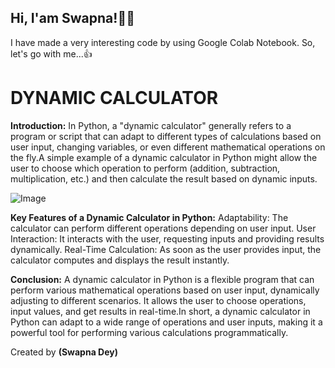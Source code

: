 ## Hi, I'am **Swapna!**🙋‍♀️
I have made a very interesting code by using Google Colab Notebook.
So, let's go with me...👍
# DYNAMIC CALCULATOR
**Introduction:**
In Python, a "dynamic calculator" generally refers to a program or script that can adapt to different types of calculations based on user input, changing variables, or even different mathematical operations on the fly.A simple example of a dynamic calculator in Python might allow the user to choose which operation to perform (addition, subtraction, multiplication, etc.) and then calculate the result based on dynamic inputs.

![Image](https://github.com/user-attachments/assets/7a9db7e6-9af0-41b3-8b17-35083a9c51c6)

**Key Features of a Dynamic Calculator in Python:**
Adaptability: The calculator can perform different operations depending on user input.
User Interaction: It interacts with the user, requesting inputs and providing results dynamically.
Real-Time Calculation: As soon as the user provides input, the calculator computes and displays the result instantly.

**Conclusion:**
A dynamic calculator in Python is a flexible program that can perform various mathematical operations based on user input, dynamically adjusting to different scenarios. It allows the user to choose operations, input values, and get results in real-time.In short, a dynamic calculator in Python can adapt to a wide range of operations and user inputs, making it a powerful tool for performing various calculations programmatically.

Created by
**(Swapna Dey)**
